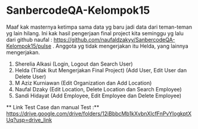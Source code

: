 # SanbercodeQA-Kelompok15

Maaf kak masternya ketimpa sama data yg baru jadi data dari teman-teman yg lain hilang. Ini kak hasil pengerjaan final project kita seminggu yg lalu dari github naufal :
https://github.com/naufaldzakyy/SanbercodeQA-Kelompok15/pulse . Anggota yg tidak mengerjakan itu Helda, yang lainnya mengerjakan.

<!-- Kelompok 15 -->

1. Sherelia Alkasi
(Login, Logout dan Search User)
2. Helda (Tidak Ikut Mengerjakan Final Project)
(Add User, Edit User dan Delete User)
3. M Aziz Kurniawan
(Edit Organization dan Add Location)
4. Naufal Dzaky
(Edit Location, Delete Location dan Search Employee)
5. Sandi Hidayat
(Add Employee, Edit Employee dan Delete Employee)



**
Link Test Case dan manual Test :**
https://drive.google.com/drive/folders/12iBbbcMb1kXvbnXlcfFnPvYIogkptXUq?usp=drive_link



